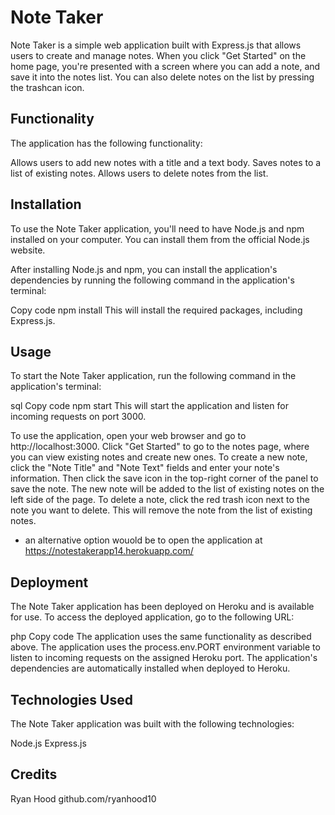 # Note Taker
Note Taker is a simple web application built with Express.js that allows users to create and manage notes. When you click "Get Started" on the home page, you're presented with a screen where you can add a note, and save it into the notes list. You can also delete notes on the list by pressing the trashcan icon.

## Functionality
The application has the following functionality:

Allows users to add new notes with a title and a text body.
Saves notes to a list of existing notes.
Allows users to delete notes from the list.
## Installation
To use the Note Taker application, you'll need to have Node.js and npm installed on your computer. You can install them from the official Node.js website.

After installing Node.js and npm, you can install the application's dependencies by running the following command in the application's terminal:

Copy code
npm install
This will install the required packages, including Express.js.

## Usage
To start the Note Taker application, run the following command in the application's terminal:

sql
Copy code
npm start
This will start the application and listen for incoming requests on port 3000.

To use the application, open your web browser and go to http://localhost:3000. Click "Get Started" to go to the notes page, where you can view existing notes and create new ones. To create a new note, click the "Note Title" and "Note Text" fields and enter your note's information. Then click the save icon in the top-right corner of the panel to save the note. The new note will be added to the list of existing notes on the left side of the page. To delete a note, click the red trash icon next to the note you want to delete. This will remove the note from the list of existing notes.

- an alternative option wouold be to open the application at https://notestakerapp14.herokuapp.com/

## Deployment
The Note Taker application has been deployed on Heroku and is available for use. To access the deployed application, go to the following URL:

php
Copy code
<heroku-url>
The application uses the same functionality as described above. The application uses the process.env.PORT environment variable to listen to incoming requests on the assigned Heroku port. The application's dependencies are automatically installed when deployed to Heroku.

## Technologies Used
The Note Taker application was built with the following technologies:

Node.js
Express.js
## Credits
  Ryan Hood github.com/ryanhood10
